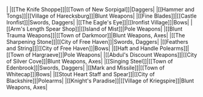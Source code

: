 |
|[[The Knife Shoppe]]|[[Town of New Sorpigal]]|Daggers|
|[[Hammer and Tongs]]|[[Village of Harecksburg]]|Blunt Weapons|
|[[Fine Blades]]|[[Castle Ironfist]]|Swords, Daggers|
|[[The Eagle's Eye]]|[[Ironfist Village]]|Bows|
|[[Arm's Length Spear Shop]]|[[Island of Mist]]|Pole Weapons|
|[[Blunt Trauma Weapons]]|[[Town of Darkmoor]]|Blunt Weapons, Axes|
|[[The Sharpening Stone]]|[[City of Free Haven]]|Swords, Daggers|
|[[Feathers and String]]|[[City of Free Haven]]|Bows|
|[[Haft and Handle Polearms]]|[[Town of Hargraeve]]|Pole Weapons|
|[[Abdul's Discount Weapons]]|[[City of Silver Cove]]|Blunt Weapons, Axes|
|[[Singing Steel]]|[[Town of Edenbrook]]|Swords, Daggers|
|[[Mark and Missile]]|[[Town of Whitecap]]|Bows|
|[[Stout Heart Staff and Spear]]|[[City of Blackshire]]|Polearms|
|[[Knight's Paradise]]|[[Village of Kriegspire]]|Blunt Weapons, Axes|


